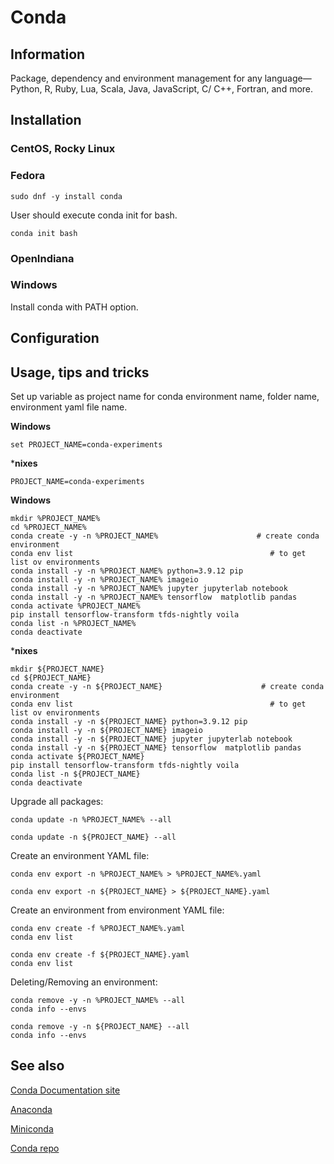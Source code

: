# Conda

## Information

Package, dependency and environment management for any language—Python, R, Ruby, Lua, Scala, Java, JavaScript, C/ C++,
Fortran, and more.

## Installation

### CentOS, Rocky Linux

### Fedora

```shell
sudo dnf -y install conda
```

User should execute conda init for bash.

```shell
conda init bash
```

### OpenIndiana

### Windows

Install conda with PATH option.

## Configuration

## Usage, tips and tricks

Set up variable as project name for conda environment name, folder name, environment yaml file name.

**Windows**

```shell
set PROJECT_NAME=conda-experiments
```

***nixes**

```shell
PROJECT_NAME=conda-experiments
```

**Windows**

```shell
mkdir %PROJECT_NAME%
cd %PROJECT_NAME%
conda create -y -n %PROJECT_NAME%                      # create conda environment
conda env list                                            # to get list ov environments
conda install -y -n %PROJECT_NAME% python=3.9.12 pip
conda install -y -n %PROJECT_NAME% imageio
conda install -y -n %PROJECT_NAME% jupyter jupyterlab notebook
conda install -y -n %PROJECT_NAME% tensorflow  matplotlib pandas
conda activate %PROJECT_NAME%
pip install tensorflow-transform tfds-nightly voila
conda list -n %PROJECT_NAME%
conda deactivate
```

***nixes**

```shell
mkdir ${PROJECT_NAME}
cd ${PROJECT_NAME}
conda create -y -n ${PROJECT_NAME}                      # create conda environment
conda env list                                            # to get list ov environments
conda install -y -n ${PROJECT_NAME} python=3.9.12 pip
conda install -y -n ${PROJECT_NAME} imageio
conda install -y -n ${PROJECT_NAME} jupyter jupyterlab notebook
conda install -y -n ${PROJECT_NAME} tensorflow  matplotlib pandas
conda activate ${PROJECT_NAME}
pip install tensorflow-transform tfds-nightly voila
conda list -n ${PROJECT_NAME}
conda deactivate
```

Upgrade all packages:

```shell
conda update -n %PROJECT_NAME% --all
```

```shell
conda update -n ${PROJECT_NAME} --all
```

Create an environment YAML file:

```shell
conda env export -n %PROJECT_NAME% > %PROJECT_NAME%.yaml
```

```shell
conda env export -n ${PROJECT_NAME} > ${PROJECT_NAME}.yaml
```

Create an environment from environment YAML file:

```shell
conda env create -f %PROJECT_NAME%.yaml
conda env list
```

```shell
conda env create -f ${PROJECT_NAME}.yaml
conda env list
```

Deleting/Removing an environment:

```shell
conda remove -y -n %PROJECT_NAME% --all
conda info --envs
```

```shell
conda remove -y -n ${PROJECT_NAME} --all
conda info --envs
```

## See also

[Conda Documentation site](https://docs.conda.io/en/latest/)

[Anaconda](https://www.anaconda.com/)

[Miniconda](https://docs.conda.io/en/latest/miniconda.html)

[Conda repo](https://anaconda.org/anaconda/repo)
